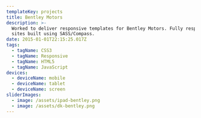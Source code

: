 ```yaml
---
templateKey: projects
title: Bentley Motors
description: >-
  Worked to deliver responsive templates for Bentley Motors. Fully responsive
  sites built using SASS/Compass.
date: 2015-01-01T22:15:25.017Z
tags:
  - tagName: CSS3
  - tagName: Responsive
  - tagName: HTML5
  - tagName: JavaScript
devices:
  - deviceName: mobile
  - deviceName: tablet
  - deviceName: screen
sliderImages:
  - image: /assets/ipad-bentley.png
  - image: /assets/dk-bentley.png
---
```


